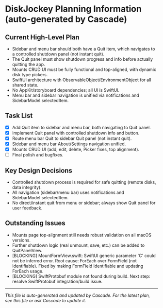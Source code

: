 # DiskJockey Planning Information (auto-generated by Cascade)

## Current High-Level Plan
- Sidebar and menu bar should both have a Quit item, which navigates to a controlled shutdown panel (not instant quit).
- The Quit panel must show shutdown progress and info before actually quitting the app.
- Mounts CRUD UI must be fully functional and top-aligned, with dynamic disk type pickers.
- SwiftUI architecture with ObservableObject/EnvironmentObject for all shared state.
- No AppKit/storyboard dependencies; all UI is SwiftUI.
- Menu bar and sidebar navigation is unified via notifications and SidebarModel.selectedItem.

## Task List
- [x] Add Quit item to sidebar and menu bar, both navigating to Quit panel.
- [x] Implement Quit panel with controlled shutdown info and button.
- [x] Route menu bar Quit to sidebar Quit panel (not instant quit).
- [x] Sidebar and menu bar About/Settings navigation unified.
- [x] Mounts CRUD UI (add, edit, delete, Picker fixes, top alignment).
- [ ] Final polish and bugfixes.

## Key Design Decisions
- Controlled shutdown process is required for safe quitting (remote disks, data integrity).
- All navigation (sidebar/menu bar) uses notifications and SidebarModel.selectedItem.
- No direct/instant quit from menu or sidebar; always show Quit panel for user feedback.

## Outstanding Issues
- Mounts page top-alignment still needs robust validation on all macOS versions.
- Further shutdown logic (real unmount, save, etc.) can be added to QuitPanelView.
- [BLOCKING] MountFormView.swift: SwiftUI generic parameter 'C' could not be inferred error. Root cause: ForEach over FormField (not Identifiable). Fixed by making FormField Identifiable and updating ForEach usage.
- [BLOCKING] SwiftProtobuf module not found during build. Next step: resolve SwiftProtobuf integration/build issue.

---

*This file is auto-generated and updated by Cascade. For the latest plan, see this file or ask Cascade to update it.*
